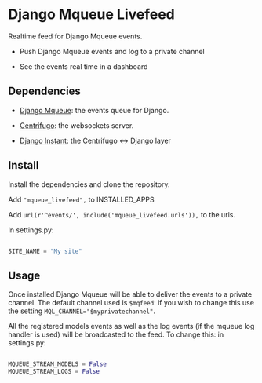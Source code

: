 Django Mqueue Livefeed
======================

Realtime feed for Django Mqueue events.

- Push Django Mqueue events and log to a private channel

- See the events real time in a dashboard

Dependencies
------------

- [Django Mqueue](https://github.com/synw/django-mqueue): the events queue for Django.

- [Centrifugo](https://github.com/centrifugal/centrifugo): the websockets server.

- [Django Instant](https://github.com/synw/django-instant): the Centrifugo <-> Django layer

Install
-------

Install the dependencies and clone the repository.

Add `"mqueue_livefeed",` to INSTALLED_APPS

Add `url(r'^events/', include('mqueue_livefeed.urls')),` to the urls.

In settings.py:
  
  ```python

SITE_NAME = "My site"
  ```

Usage
-----

Once installed Django Mqueue will be able to deliver the events to a private channel. The default channel used is
`$mqfeed`: if you wish to change this use the setting `MQL_CHANNEL="$myprivatechannel"`.

All the registered models events as well as the log events (if the mqueue log handler is used) will be 
broadcasted to the feed. To change this: in settings.py:

  ```python

MQUEUE_STREAM_MODELS = False
MQUEUE_STREAM_LOGS = False
  ```
